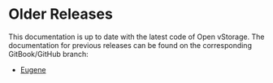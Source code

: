 # Older Releases

This documentation is up to date with the latest code of Open vStorage. The documentation for previous releases can be found on the corresponding GitBook/GitHub branch:
* [Eugene](https://www.gitbook.com/book/openvstorage/eugene/details)
